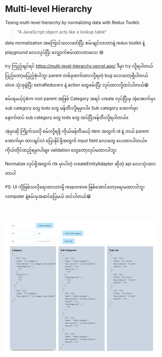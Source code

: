 # Multi-level Hierarchy

Tesing multi-level hierarchy by normalizing data with Redux Toolkit.

> "A JavaScript object acts like a lookup table"

data normalization အကြောင်းလေးဖတ်ပြီး စမ်းချင်လာတာနဲ့ redux toolkit နဲ့ playground လေးလုပ်ပြီး လျှောက်စမ်းထားတာလေး 😄

try ကြည့်ချင်ရင် https://multi-level-hierarchy.vercel.app/ ဒီမှာ try လို့ရပါတယ် ပြည့်တော့မပြည့်စုံပါဘူး parent တစ်ခုထက်ထားလို့ရတဲ့ bug လေးတော့ရှိပါတယ် slice သုံးခုခွဲပြီး extraReducers နဲ့ action တွေဖမ်းပြီး လုပ်ထားလို့ထင်ပါတယ်😁

စမ်းရမယ့်ပုံစံက root parent အဖြစ် Category အရင် create လုပ်ပြီးမှ အဲ့အောက်မှာ sub category တွေ todo တွေ ဖန်တီးလို့ရမှာပါ။ Sub category အောက်မှာ နောက်ထပ် sub category တွေ todo တွေ ထပ်ပြီးဖန်တီးလို့ရပါတယ်။

အဲ့မှာဆို ကြိုက်သလို စမ်းလို့ရဖို့ ကိုယ်ဖန်တီးမယ့် item အတွက် id နဲ့ ဘယ် parent အောက်မှာ ထားချင်လဲ ပြောနိုင်ဖို့အတွက် input field လေးတွေ ပေးထားပါတယ်။ ကိုယ်တိုင်ထည့်ရမှာပါဗျ။ validation တွေတော့လုပ်မထားပါဘူး

Normalize လုပ်ဖို့အတွက် rtk မှာပါတဲ့ createEntityAdapter ဆိုတဲ့ api လေးသုံးထားတာပါ

PS: UI ကိုဖြစ်သလိုရေးထားတာမို့ responsive ဖြစ်အောင်တော့ရေးမထားပါဘူး computer နဲ့စမ်းမှအဆင်ပြေမယ် ထင်ပါတယ်😁

<br><br>

![Project image](https://github.com/AKK-soft-dev/multi-level-hierarchy/blob/main/project-photo.png)

